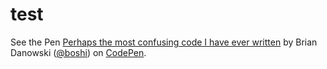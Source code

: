 # test
<p data-height="765" data-theme-id="0" data-slug-hash="GNvJdQ" data-default-tab="result" data-user="boshi" data-embed-version="2" data-pen-title="Perhaps the most confusing code I have ever written" class="codepen">See the Pen <a href="http://codepen.io/boshi/pen/GNvJdQ/">Perhaps the most confusing code I have ever written</a> by Brian Danowski (<a href="http://codepen.io/boshi">@boshi</a>) on <a href="http://codepen.io">CodePen</a>.</p>
<script async src="https://production-assets.codepen.io/assets/embed/ei.js"></script>
